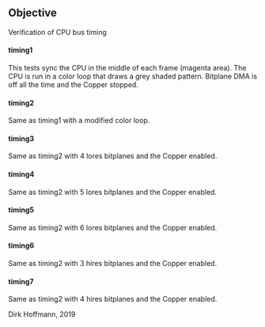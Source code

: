 ## Objective

Verification of CPU bus timing

#### timing1

This tests sync the CPU in the middle of each frame (magenta area). The CPU is run in a color loop that draws a grey shaded pattern. Bitplane DMA is off all the time and the Copper stopped.

#### timing2

Same as timing1 with a modified color loop.

#### timing3 

Same as timing2 with 4 lores bitplanes and the Copper enabled.

#### timing4 

Same as timing2 with 5 lores bitplanes and the Copper enabled.

#### timing5 

Same as timing2 with 6 lores bitplanes and the Copper enabled.

#### timing6 

Same as timing2 with 3 hires bitplanes and the Copper enabled.

#### timing7

Same as timing2 with 4 hires bitplanes and the Copper enabled.


Dirk Hoffmann, 2019
